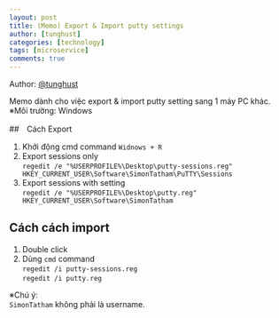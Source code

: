 ```yaml
---
layout: post
title: (Memo) Export & Import putty settings
author: [tunghust]
categories: [technology]
tags: [microservice]
comments: true
---
```


Author: [@tunghust](https://github.com/tunghust)

Memo dành cho việc export & import putty setting sang 1 máy PC khác.  
※Môi trường: Windows


##　Cách Export
1. Khởi động cmd command `Widnows + R`  
2. Export sessions only  
`regedit /e "%USERPROFILE%\Desktop\putty-sessions.reg" HKEY_CURRENT_USER\Software\SimonTatham\PuTTY\Sessions`
3. Export sessions with setting  
`regedit /e "%USERPROFILE%\Desktop\putty.reg" HKEY_CURRENT_USER\Software\SimonTatham`

## Cách cách import
1. Double click
2. Dùng `cmd` command  
`regedit /i putty-sessions.reg`  
`regedit /i putty.reg`

※Chú ý:  
`SimonTatham` không phải là username.

